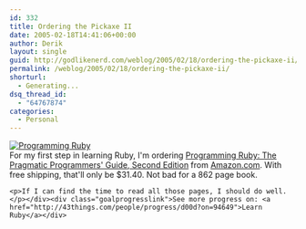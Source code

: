 ```yaml
---
id: 332
title: Ordering the Pickaxe II
date: 2005-02-18T14:41:06+00:00
author: Derik
layout: single
guid: http://godlikenerd.com/weblog/2005/02/18/ordering-the-pickaxe-ii/
permalink: /weblog/2005/02/18/ordering-the-pickaxe-ii/
shorturl:
  - Generating...
dsq_thread_id:
  - "64767874"
categories:
  - Personal
---
```

<div class="goalimage">
  <a href="http://images.43things.com/entry/00/00/06/1639l.jpg"><img src="http://images.43things.com/entry/00/00/06/1639s.jpg" class="goalimagetag" alt="Programming Ruby" /></a>
</div>

<div class="goalentry">
  For my first step in learning Ruby, I'm ordering <a href="http://www.amazon.com/exec/obidos/ASIN/0974514055/ref=pd_ecc_rvi_2/104-9907542-8363123">Programming Ruby: The Pragmatic Programmers' Guide, Second Edition</a> from <a href="http://www.amazon.com">Amazon.com</a>. With free shipping, that'll only be $31.40. Not bad for a 862 page book.</p> 
  
  <pre><code>&lt;p&gt;If I can find the time to read all those pages, I should do well.&lt;/p&gt;&lt;/div&gt;&lt;div class="goalprogresslink"&gt;See more progress on: &lt;a href="http://43things.com/people/progress/d00d?on=94649"&gt;Learn Ruby&lt;/a&gt;&lt;/div&gt;
</code></pre>